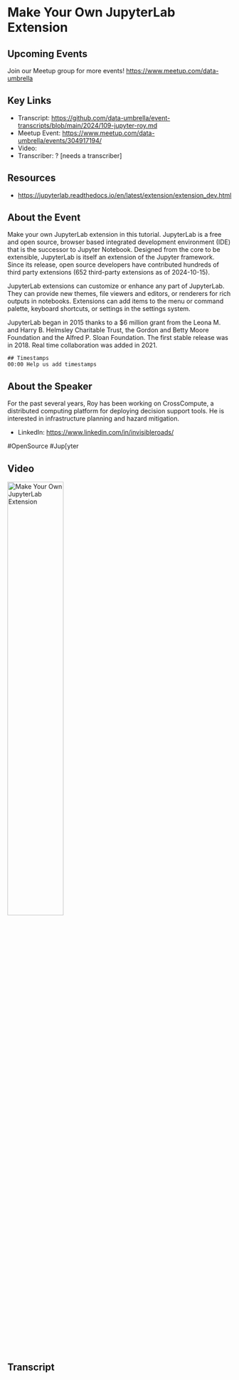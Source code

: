 # Make Your Own JupyterLab Extension

## Upcoming Events
Join our Meetup group for more events!
https://www.meetup.com/data-umbrella

## Key Links
- Transcript: https://github.com/data-umbrella/event-transcripts/blob/main/2024/109-jupyter-roy.md
- Meetup Event: https://www.meetup.com/data-umbrella/events/304917194/
- Video: 
- Transcriber:  ? [needs a transcriber]

## Resources
- https://jupyterlab.readthedocs.io/en/latest/extension/extension_dev.html

## About the Event
Make your own JupyterLab extension in this tutorial. JupyterLab is a free and open source, browser based integrated development environment (IDE) that is the successor to Jupyter Notebook. Designed from the core to be extensible, JupyterLab is itself an extension of the Jupyter framework. Since its release, open source developers have contributed hundreds of third party extensions (652 third-party extensions as of 2024-10-15).

JupyterLab extensions can customize or enhance any part of JupyterLab. They can provide new themes, file viewers and editors, or renderers for rich outputs in notebooks. Extensions can add items to the menu or command palette, keyboard shortcuts, or settings in the settings system.

JupyterLab began in 2015 thanks to a $6 million grant from the Leona M. and Harry B. Helmsley Charitable Trust, the Gordon and Betty Moore Foundation and the Alfred P. Sloan Foundation. The first stable release was in 2018. Real time collaboration was added in 2021.

```
## Timestamps
00:00 Help us add timestamps
```

## About the Speaker
For the past several years, Roy has been working on CrossCompute, a distributed computing platform for deploying decision support tools. He is interested in infrastructure planning and hazard mitigation.

- LinkedIn: https://www.linkedin.com/in/invisibleroads/

#OpenSource #Jup[yter


## Video
<a href="http://www.youtube.com/watch?feature=player_embedded&v=edCiPBn_dj8" target="_blank"><img src="http://img.youtube.com/vi/edCiPBn_dj8/0.jpg"
alt="Make Your Own JupyterLab Extension" width="50%" /></a>

## Transcript
